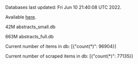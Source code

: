 Databases last updated: Fri Jun 10 21:40:08 UTC 2022. 

Available [here](https://github.com/cbeauhilton/ash-db/releases).


42M	abstracts_small.db

663M	abstracts_full.db

Current number of items in db:
[{"count(*)": 96904}]

Current number of scraped items in db:
[{"count(*)": 77135}]

